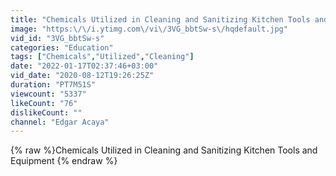```yaml
---
title: "Chemicals Utilized in Cleaning and Sanitizing Kitchen Tools and Equipment"
image: "https:\/\/i.ytimg.com\/vi\/3VG_bbtSw-s\/hqdefault.jpg"
vid_id: "3VG_bbtSw-s"
categories: "Education"
tags: ["Chemicals","Utilized","Cleaning"]
date: "2022-01-17T02:37:46+03:00"
vid_date: "2020-08-12T19:26:25Z"
duration: "PT7M51S"
viewcount: "5337"
likeCount: "76"
dislikeCount: ""
channel: "Edgar Acaya"
---
```

{% raw %}Chemicals Utilized in Cleaning and Sanitizing Kitchen Tools and Equipment {% endraw %}
